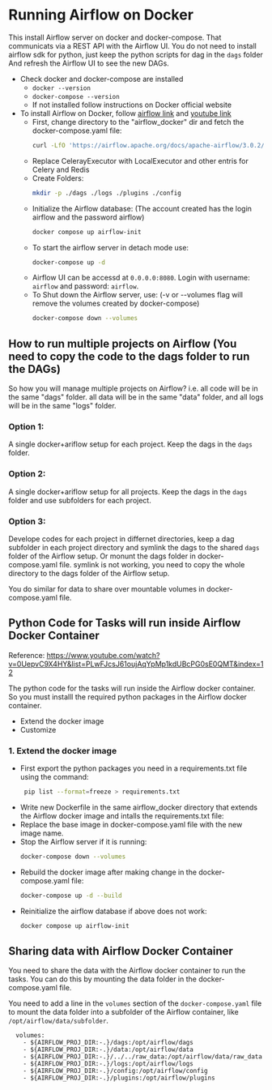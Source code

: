 # Running Airflow on Docker
This install Airflow server on docker and docker-compose. That communicats via a REST API with the Airflow UI. 
You do not need to install airflow sdk for python, just keep the python scripts for dag in the `dags` folder And refresh 
the Airflow UI to see the new DAGs.

- Check docker and docker-compose are installed
  - `docker --version`
  - `docker-compose --version`
  - If not installed follow instructions on Docker official website
- To install Airflow on Docker, follow [airflow link](https://airflow.apache.org/docs/apache-airflow/stable/howto/docker-compose/index.html) and [youtube link](https://www.youtube.com/watch?v=J6azvFhndLg&list=PLwFJcsJ61oujAqYpMp1kdUBcPG0sE0QMT&index=3)
  - First, change directory to the "airflow_docker" dir and fetch the docker-compose.yaml file:
    ```bash
    curl -LfO 'https://airflow.apache.org/docs/apache-airflow/3.0.2/docker-compose.yaml'
    ```
  - Replace CelerayExecutor with LocalExecutor and other entris for Celery and Redis
  - Create Folders: 
    ```bash 
    mkdir -p ./dags ./logs ./plugins ./config
    ```
  - Initialize the Airflow database: (The account created has the login airflow and the password airflow)
    ```bash 
    docker compose up airflow-init
    ```
  - To start the airflow server in detach mode use:
    ```bash
    docker-compose up -d
    ```
  - Airflow UI can be accessd at `0.0.0.0:8080`. Login with username: `airflow` and password: `airflow`.
  - To Shut down the Airflow server, use: (-v or --volumes flag will remove the volumes created by docker-compose)
    ```bash
    docker-compose down --volumes
    ```
    
  
## How to run multiple projects on Airflow (You need to copy the code to the dags folder to run the DAGs)
So how you will manage multiple projects on Airflow? i.e. all code will be in the same "dags" folder. all data will be in the same "data" folder, and all logs will be in the same "logs" folder.
### Option 1: 
A single docker+ariflow setup for each project. Keep the dags in the `dags` folder.
### Option 2: 
A single docker+ariflow setup for all projects. Keep the dags in the `dags` folder and use subfolders for each project.
### Option 3: 
Develope codes for each project in differnet directories, keep a dag subfolder in each project directory 
and symlink the dags to the shared `dags` folder of the Airflow setup. Or monunt the dags folder in docker-compose.yaml file.
symlink is not working, you need to copy the whole directory to the dags folder of the Airflow setup.

You do similar for data to share over mountable volumes in docker-compose.yaml file.


## Python Code for Tasks will run inside Airflow Docker Container

Reference: https://www.youtube.com/watch?v=0UepvC9X4HY&list=PLwFJcsJ61oujAqYpMp1kdUBcPG0sE0QMT&index=12

The python code for the tasks will run inside the Airflow docker container. So you must installl the required python 
packages in the Airflow docker container.

- Extend the docker image
- Customize

### 1. Extend the docker image
- First export the python packages you need in a requirements.txt file using the command:
  ```bash
   pip list --format=freeze > requirements.txt
  ```
- Write new Dockerfile in the same airflow_docker directory that extends the Airflow docker image and intalls the requirements.txt file:
- Replace the base image in docker-compose.yaml file with the new image name.
- Stop the Airflow server if it is running:
  ```bash
  docker-compose down --volumes
  ```
- Rebuild the docker image after making change in the docker-compose.yaml file:
  ```bash
  docker-compose up -d --build
  ```
- Reinitialize the airflow database if above does not work:
  ```bash
  docker compose up airflow-init
  ```
  
## Sharing data with Airflow Docker Container
You need to share the data with the Airflow docker container to run the tasks. You can do this by mounting the data folder in the docker-compose.yaml file.

You need to add a line in the `volumes` section of the `docker-compose.yaml` file to mount the data folder into a subfolder of the Airflow container, like `/opt/airflow/data/subfolder`.
```aiignore
  volumes:
    - ${AIRFLOW_PROJ_DIR:-.}/dags:/opt/airflow/dags
    - ${AIRFLOW_PROJ_DIR:-.}/data:/opt/airflow/data
    - ${AIRFLOW_PROJ_DIR:-.}/../../raw_data:/opt/airflow/data/raw_data
    - ${AIRFLOW_PROJ_DIR:-.}/logs:/opt/airflow/logs
    - ${AIRFLOW_PROJ_DIR:-.}/config:/opt/airflow/config
    - ${AIRFLOW_PROJ_DIR:-.}/plugins:/opt/airflow/plugins

```


